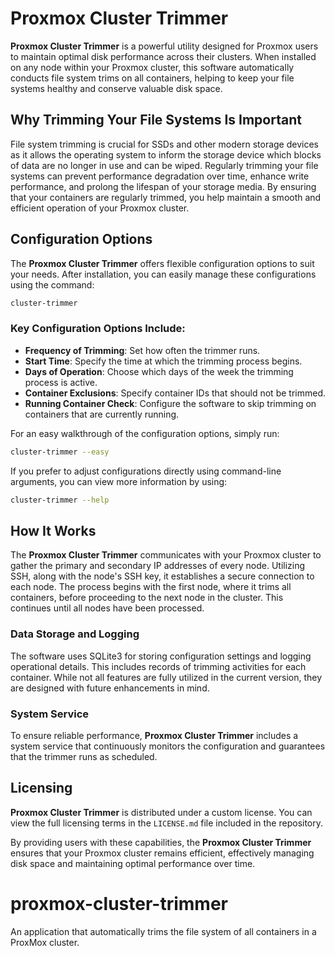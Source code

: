 # Proxmox Cluster Trimmer

**Proxmox Cluster Trimmer** is a powerful utility designed for Proxmox users to maintain optimal disk performance across their clusters. When installed on any node within your Proxmox cluster, this software automatically conducts file system trims on all containers, helping to keep your file systems healthy and conserve valuable disk space.

## Why Trimming Your File Systems Is Important

File system trimming is crucial for SSDs and other modern storage devices as it allows the operating system to inform the storage device which blocks of data are no longer in use and can be wiped. Regularly trimming your file systems can prevent performance degradation over time, enhance write performance, and prolong the lifespan of your storage media. By ensuring that your containers are regularly trimmed, you help maintain a smooth and efficient operation of your Proxmox cluster.

## Configuration Options

The **Proxmox Cluster Trimmer** offers flexible configuration options to suit your needs. After installation, you can easily manage these configurations using the command:

```bash
cluster-trimmer
```

### Key Configuration Options Include:

- **Frequency of Trimming**: Set how often the trimmer runs.
- **Start Time**: Specify the time at which the trimming process begins.
- **Days of Operation**: Choose which days of the week the trimming process is active.
- **Container Exclusions**: Specify container IDs that should not be trimmed.
- **Running Container Check**: Configure the software to skip trimming on containers that are currently running.

For an easy walkthrough of the configuration options, simply run:

```bash
cluster-trimmer --easy
```

If you prefer to adjust configurations directly using command-line arguments, you can view more information by using:

```bash
cluster-trimmer --help
```

## How It Works

The **Proxmox Cluster Trimmer** communicates with your Proxmox cluster to gather the primary and secondary IP addresses of every node. Utilizing SSH, along with the node's SSH key, it establishes a secure connection to each node. The process begins with the first node, where it trims all containers, before proceeding to the next node in the cluster. This continues until all nodes have been processed.

### Data Storage and Logging

The software uses SQLite3 for storing configuration settings and logging operational details. This includes records of trimming activities for each container. While not all features are fully utilized in the current version, they are designed with future enhancements in mind.

### System Service

To ensure reliable performance, **Proxmox Cluster Trimmer** includes a system service that continuously monitors the configuration and guarantees that the trimmer runs as scheduled.

## Licensing

**Proxmox Cluster Trimmer** is distributed under a custom license. You can view the full licensing terms in the `LICENSE.md` file included in the repository.

By providing users with these capabilities, the **Proxmox Cluster Trimmer** ensures that your Proxmox cluster remains efficient, effectively managing disk space and maintaining optimal performance over time.
# proxmox-cluster-trimmer
An application that automatically trims the file system of all containers in a ProxMox cluster.
